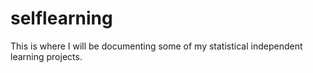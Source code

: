 # selflearning
This is where I will be documenting some of my statistical independent learning projects.
